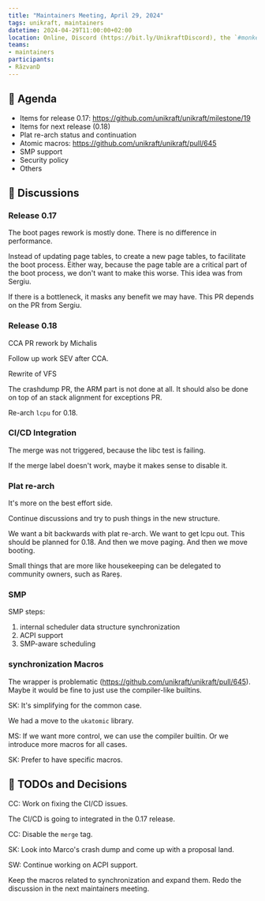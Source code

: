 ```yaml
---
title: "Maintainers Meeting, April 29, 2024"
tags: unikraft, maintainers
datetime: 2024-04-29T11:00:00+02:00
location: Online, Discord (https://bit.ly/UnikraftDiscord), the `#monkey-business` voice channel
teams:
- maintainers
participants:
- RăzvanD
---
```


## :dart: Agenda

* Items for release 0.17: https://github.com/unikraft/unikraft/milestone/19
* Items for next release (0.18)
* Plat re-arch status and continuation
* Atomic macros: https://github.com/unikraft/unikraft/pull/645
* SMP support
* Security policy
* Others

## :closed_book: Discussions

### Release 0.17

The boot pages rework is mostly done.
There is no difference in performance.

Instead of updating page tables, to create a new page tables, to facilitate the boot process.
Either way, because the page table are a critical part of the boot process, we don't want to make this worse.
This idea was from Sergiu.

If there is a bottleneck, it masks any benefit we may have.
This PR depends on the PR from Sergiu.

### Release 0.18

CCA PR rework by Michalis

Follow up work SEV after CCA.

Rewrite of VFS

The crashdump PR, the ARM part is not done at all.
It should also be done on top of an stack alignment for exceptions PR.

Re-arch `lcpu` for 0.18.

### CI/CD Integration

The merge was not triggered, because the libc test is failing.

If the merge label doesn't work, maybe it makes sense to disable it.

### Plat re-arch

It's more on the best effort side.

Continue discussions and try to push things in the new structure.

We want a bit backwards with plat re-arch.
We want to get lcpu out.
This should be planned for 0.18.
And then we move paging.
And then we move booting.

Small things that are more like housekeeping can be delegated to community owners, such as Rareș.

### SMP

SMP steps:

1. internal scheduler data structure synchronization
1. ACPI support
1. SMP-aware scheduling

### synchronization Macros

The wrapper is problematic (https://github.com/unikraft/unikraft/pull/645).
Maybe it would be fine to just use the compiler-like builtins.

SK: It's simplifying for the common case.

We had a move to the `ukatomic` library.

MS: If we want more control, we can use the compiler builtin.
Or we introduce more macros for all cases.

SK: Prefer to have specific macros.

## :wrench: TODOs and Decisions

CC: Work on fixing the CI/CD issues.

The CI/CD is going to integrated in the 0.17 release.

CC: Disable the `merge` tag.

SK: Look into Marco's crash dump and come up with a proposal land.

SW: Continue working on ACPI support.

Keep the macros related to synchronization and expand them.
Redo the discussion in the next maintainers meeting.
